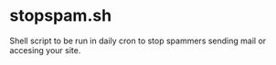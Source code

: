 # stopspam.sh
Shell script to be run in daily cron to stop spammers sending mail or accesing your site.
